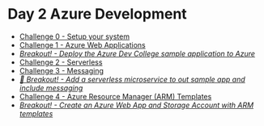 # Day 2 Azure Development

- [Challenge 0 - Setup your system](challenges/challenge-0.md)
- [Challenge 1 - Azure Web Applications](challenges/challenge-1.md)
- *[Breakout! - Deploy the Azure Dev College sample application to Azure](challenges/challenge-bo-1.md)*
- [Challenge 2 - Serverless](challenges/challenge-2.md)
- [Challenge 3 - Messaging](challenges/challenge-3.md)
- *[:small_orange_diamond: Breakout! - Add a serverless microservice to out sample app and include messaging](challenges/challenge-bo-2.md)*
- [Challenge 4 - Azure Resource Manager (ARM) Templates](challenges/challenge-4.md)
- *[Breakout! - Create an Azure Web App and Storage Account with ARM templates](challenges/challenge-bo-2.md)*
